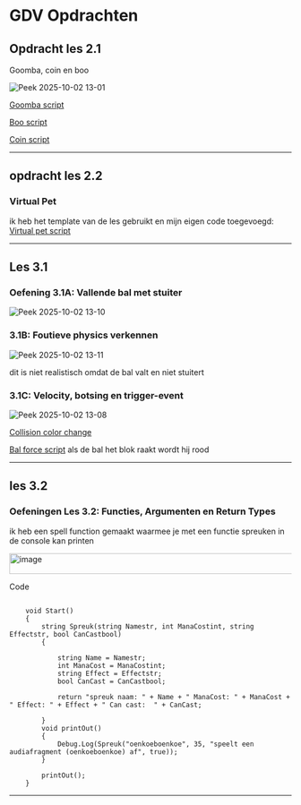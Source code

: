 # GDV Opdrachten

## Opdracht les 2.1

Goomba, coin en boo

![Peek 2025-10-02 13-01](https://github.com/user-attachments/assets/69118e65-fe42-4bf1-95ed-d48f69cc4712)



[Goomba script](https://github.com/Tom-De-Jong/Unity-readme/blob/main/Myproject/Assets/Scripts/goomba.cs)


[Boo script](https://github.com/Tom-De-Jong/Unity-readme/blob/main/Myproject/Assets/Scripts/booscript.cs)


[Coin script](https://github.com/Tom-De-Jong/Unity-readme/blob/main/Myproject/Assets/Scripts/RotationScript.cs)

------------------------------------------------------------

## opdracht les 2.2

### Virtual Pet

ik heb het template van de les gebruikt en mijn eigen code toegevoegd:
[Virtual pet script](https://github.com/Tom-De-Jong/Unity-readme/blob/main/Myproject/Assets/Scripts/simple%20pet.cs)

------------------------------------------------------------

## Les 3.1

### Oefening 3.1A: Vallende bal met stuiter
![Peek 2025-10-02 13-10](https://github.com/user-attachments/assets/e218fe9f-e883-48e6-a72c-f1ba17679ef8)



### 3.1B: Foutieve physics verkennen
![Peek 2025-10-02 13-11](https://github.com/user-attachments/assets/f3edffb4-03f8-447b-9ac0-1d9c7abc2cf5)

 
dit is niet realistisch omdat de bal valt en niet stuitert

### 3.1C: Velocity, botsing en trigger-event
![Peek 2025-10-02 13-08](https://github.com/user-attachments/assets/c0af64d0-2cd8-45e9-b8da-8af4f88a76c1)

[Collision color change](https://github.com/Tom-De-Jong/Unity-readme/blob/main/Myproject/Assets/Scripts/collisionscript.cs)

[Bal force script](https://github.com/Tom-De-Jong/Unity-readme/blob/main/Myproject/Assets/Scripts/Ballshootwe.cs)
als de bal het blok raakt wordt hij rood

------------------------------------------------------------

## les 3.2

### Oefeningen Les 3.2: Functies, Argumenten en Return Types

ik heb een spell function gemaakt waarmee je met een functie spreuken in de console kan printen

<img width="754" height="37" alt="image" src="https://github.com/user-attachments/assets/d4d39346-8842-4356-9ca2-fed49ad40d5e" />

Code

```

    void Start()
    {
        string Spreuk(string Namestr, int ManaCostint, string Effectstr, bool CanCastbool)
        {

            string Name = Namestr;
            int ManaCost = ManaCostint;
            string Effect = Effectstr;
            bool CanCast = CanCastbool;

            return "spreuk naam: " + Name + " ManaCost: " + ManaCost + " Effect: " + Effect + " Can cast:  " + CanCast;

        }
        void printOut()
        {
            Debug.Log(Spreuk("oenkoeboenkoe", 35, "speelt een audiafragment (oenkoeboenkoe) af", true));
        }

        printOut();
    }

```

------------------------------------------------------------





